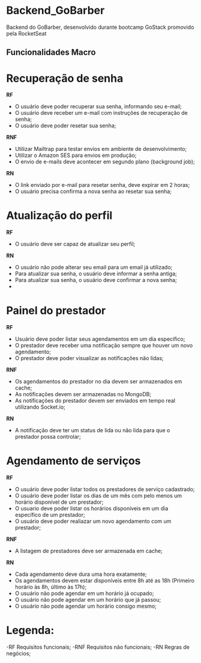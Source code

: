 # Backend_GoBarber
 Backend do GoBarber, desenvolvido durante bootcamp GoStack promovido pela RocketSeat

## Funcionalidades Macro

# Recuperação de senha

**RF**

- O usuário deve poder recuperar sua senha, informando seu e-mail;
- O usuário deve receber um e-mail com instruções de recuperação de senha;
- O usuário deve poder resetar sua senha;

**RNF**

- Utilizar Mailtrap para testar envios em ambiente de desenvolvimento;
- Utilizar o Amazon SES para envios em produção;
- O envio de e-mails deve acontecer em segundo plano (background job);

**RN**

- O link enviado por e-mail para resetar senha, deve expirar em 2 horas;
- O usuário precisa confirma a nova senha ao resetar sua senha;

# Atualização do perfil

**RF**

- O usuário deve ser capaz de atualizar seu perfil;

**RN**

- O usuário não pode alterar seu email para um email já utilizado;
- Para atualizar sua senha, o usuário deve informar a senha antiga;
- Para atualizar sua senha, o usuário deve confirmar a nova senha;
-

# Painel do prestador

**RF**

- Usuário deve poder listar seus agendamentos em um dia específico;
- O prestador deve receber uma notificação sempre que houver um novo agendamento;
- O prestador deve poder visualizar as notificações não lidas;

**RNF**

- Os agendamentos do prestador no dia devem ser armazenados em cache;
- As notificações devem ser armazenadas no MongoDB;
- As notificações do prestador devem ser enviados em tempo real utilizando Socket.io;

**RN**

- A notificação deve ter um status de lida ou não lida para que o prestador possa controlar;

# Agendamento de serviços

**RF**

- O usuário deve poder listar todos os prestadores de serviço cadastrado;
- O usuário deve poder listar os dias de um mês com pelo menos um horário disponível de um prestador;
- O usuario deve poder listar os horários disponíveis em um dia específico de um prestador;
- O usuário deve poder realiazar um novo agendamento com um prestador;

**RNF**

- A listagem de prestadores deve ser armazenada em cache;

**RN**

- Cada agendamento deve dura uma hora exatamente;
- Os agendamentos devem estar disponíveis entre 8h até as 18h (Primeiro horário às 8h, último às 17h);
- O usuário não pode agendar em um horário já ocupado;
- O usuário não pode agendar em um horário que já passou;
- O usuário não pode agendar um horário consigo mesmo;

# Legenda:
-RF Requisitos funcionais;
-RNF Requisitos não funcionais;
-RN Regras de negócios;
